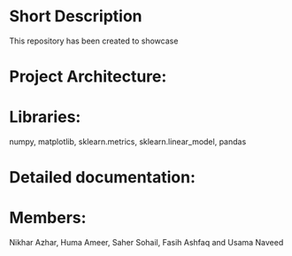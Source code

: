 # Short Description
This repository has been created to showcase 
# Project Architecture: 




# Libraries: 
  numpy, matplotlib, sklearn.metrics, sklearn.linear_model, pandas

# Detailed documentation:

# Members: 
Nikhar Azhar, Huma Ameer, Saher Sohail, Fasih Ashfaq and Usama Naveed
